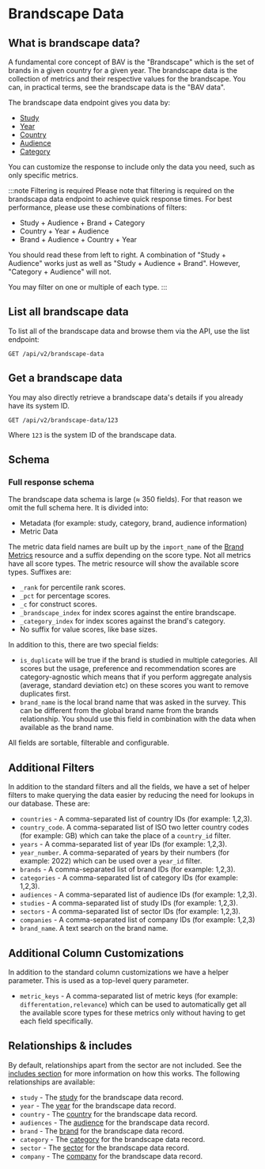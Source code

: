 # Brandscape Data

## What is brandscape data?

A fundamental core concept of BAV is the "Brandscape" which is the set of brands in a given country for a given year.
The brandscape data is the collection of metrics and their respective values for the brandscape. You can, in practical
terms, see the brandscape data is the "BAV data".

The brandscape data endpoint gives you data by:

- [Study](studies.md)
- [Year](years.md)
- [Country](countries.md)
- [Audience](audiences.md)
- [Category](categories.md)

You can customize the response to include only the data you need, such as only specific metrics.

:::note Filtering is required
Please note that filtering is required on the brandscapa data endpoint to achieve quick response times. For best
performance, please use these combinations of filters:

- Study + Audience + Brand + Category
- Country + Year + Audience
- Brand + Audience + Country + Year

You should read these from left to right. A combination of "Study + Audience" works just as well as "Study + Audience +
Brand". However, "Category + Audience" will not.

You may filter on one or multiple of each type.
:::

## List all brandscape data

To list all of the brandscape data and browse them via the API, use the list endpoint:

```http request
GET /api/v2/brandscape-data
```

## Get a brandscape data

You may also directly retrieve a brandscape data's details if you already have its system ID.

```http request
GET /api/v2/brandscape-data/123
```

Where `123` is the system ID of the brandscape data.

## Schema

### Full response schema

The brandscape data schema is large (≈ 350 fields). For that reason we omit the full schema here. It is divided into:

- Metadata (for example: study, category, brand, audience information)
- Metric Data

The metric data field names are built up by the `import_name` of the [Brand Metrics](metrics.md) resource and a suffix
depending on the score type. Not all metrics have all score types. The metric resource will show the available score
types. Suffixes are:

- `_rank` for percentile rank scores.
- `_pct` for percentage scores.
- `_c` for construct scores.
- `_brandscape_index` for index scores against the entire brandscape.
- `_category_index` for index scores against the brand's category.
- No suffix for value scores, like base sizes.

In addition to this, there are two special fields:

- `is_duplicate` will be true if the brand is studied in multiple categories. All scores but the usage, preference and
  recommendation scores are category-agnostic which means that if you perform aggregate analysis (average, standard
  deviation etc) on these scores you want to remove duplicates first.
- `brand_name` is the local brand name that was asked in the survey. This can be different from the global brand name
  from the brands relationship. You should use this field in combination with the data when available as the brand name.

All fields are sortable, filterable and configurable.

## Additional Filters

In addition to the standard filters and all the fields, we have a set of helper filters to make querying the data easier
by reducing the need for lookups in our database. These are:

- `countries` - A comma-separated list of country IDs (for example: 1,2,3).
- `country_code`. A comma-separated list of ISO two letter country codes (for example: GB) which can take the place of
  a `country_id` filter.
- `years` - A comma-separated list of year IDs (for example: 1,2,3).
- `year_number`. A comma-separated of years by their numbers (for example: 2022) which can be used over a `year_id`
  filter.
- `brands` - A comma-separated list of brand IDs (for example: 1,2,3).
- `categories` - A comma-separated list of category IDs (for example: 1,2,3).
- `audiences` - A comma-separated list of audience IDs (for example: 1,2,3).
- `studies` - A comma-separated list of study IDs (for example: 1,2,3).
- `sectors` - A comma-separated list of sector IDs (for example: 1,2,3).
- `companies` - A comma-separated list of company IDs (for example: 1,2,3)
- `brand_name`. A text search on the brand name.

## Additional Column Customizations

In addition to the standard column customizations we have a helper parameter. This is used as a top-level query
parameter.

- `metric_keys` - A comma-separated list of metric keys (for example: `differentation,relevance`) which can be used to
  automatically get all the available score types for these metrics only without having to get each field specifically.

## Relationships & includes

By default, relationships apart from the sector are not included. See
the [includes section](../customizing/includes) for more information on how this works. The following relationships
are available:

- `study` - The [study](studies.md) for the brandscape data record.
- `year` - The [year](years.md) for the brandscape data record.
- `country` - The [country](countries.md) for the brandscape data record.
- `audiences` - The [audience](./audiences.md) for the brandscape data record.
- `brand` - The [brand](brands.md) for the brandscape data record.
- `category` - The [category](categories.md) for the brandscape data record.
- `sector` - The [sector](sectors.md) for the brandscape data record.
- `company` - The [company](companies.md) for the brandscape data record.
